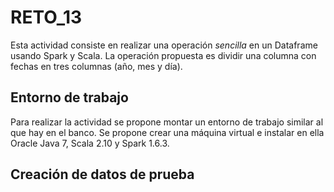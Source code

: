 # RETO_13

Esta actividad consiste en realizar una operación *sencilla* en un Dataframe usando Spark y Scala. La operación propuesta es dividir una columna con fechas en tres columnas (año, mes y día).

## Entorno de trabajo

Para realizar la actividad se propone montar un entorno de trabajo similar al que hay en el banco. Se propone crear una máquina virtual e instalar en ella Oracle Java 7, Scala 2.10 y Spark 1.6.3.

## Creación de datos de prueba
